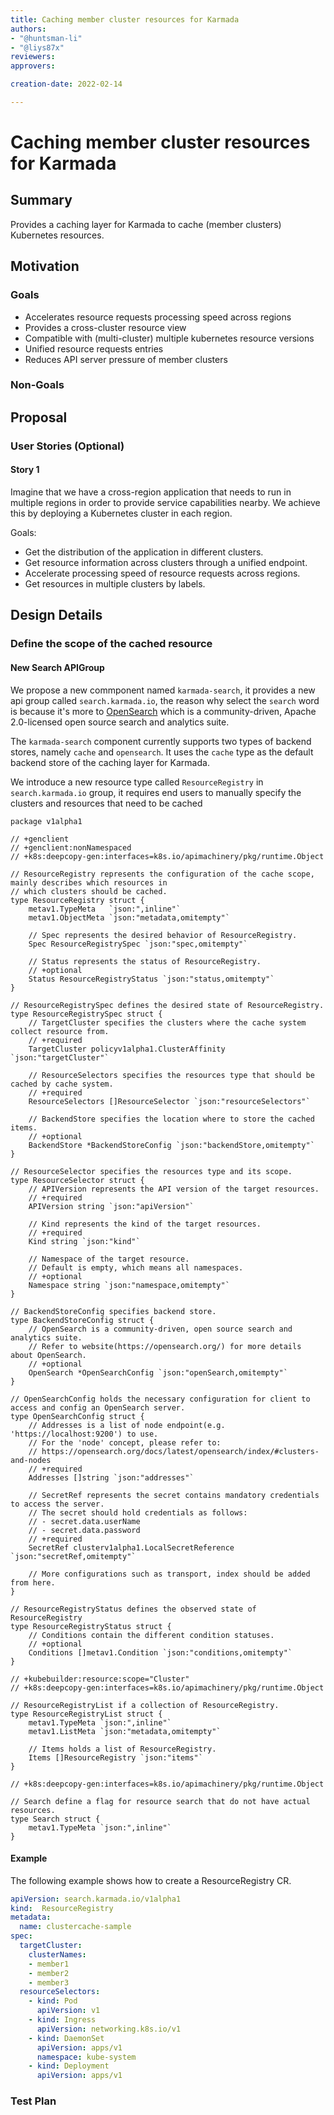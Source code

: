 ```yaml
---
title: Caching member cluster resources for Karmada
authors:
- "@huntsman-li"
- "@liys87x"
reviewers:
approvers:

creation-date: 2022-02-14

---
```


# Caching member cluster resources for Karmada

## Summary

Provides a caching layer for Karmada to cache (member clusters) Kubernetes resources.

## Motivation

### Goals

- Accelerates resource requests processing speed across regions
- Provides a cross-cluster resource view
- Compatible with (multi-cluster) multiple kubernetes resource versions
- Unified resource requests entries
- Reduces API server pressure of member clusters

### Non-Goals

## Proposal

### User Stories (Optional)

#### Story 1

Imagine that we have a cross-region application that needs to run in multiple regions in order to provide service capabilities nearby. We achieve this by deploying a Kubernetes cluster in each region.

Goals:

- Get the distribution of the application in different clusters.
- Get resource information across clusters through a unified endpoint.
- Accelerate processing speed of resource requests across regions.
- Get resources in multiple clusters by labels.

## Design Details

### Define the scope of the cached resource

#### New Search APIGroup

We propose a new commponent named `karmada-search`, it provides a new api group called `search.karmada.io`, the reason why select the `search` word is because it's more to [OpenSearch](https://opensearch.org) which is a community-driven, Apache 2.0-licensed open source search and analytics suite.

The `karmada-search` component currently supports two types of backend stores, namely `cache` and `opensearch`. It uses the `cache` type as the default backend store of the caching layer for Karmada.

We introduce a new resource type called `ResourceRegistry` in `search.karmada.io` group, it requires end users to manually specify the clusters and resources that need to be cached


```golang
package v1alpha1

// +genclient
// +genclient:nonNamespaced
// +k8s:deepcopy-gen:interfaces=k8s.io/apimachinery/pkg/runtime.Object

// ResourceRegistry represents the configuration of the cache scope, mainly describes which resources in
// which clusters should be cached.
type ResourceRegistry struct {
	metav1.TypeMeta   `json:",inline"`
	metav1.ObjectMeta `json:"metadata,omitempty"`

	// Spec represents the desired behavior of ResourceRegistry.
	Spec ResourceRegistrySpec `json:"spec,omitempty"`

	// Status represents the status of ResourceRegistry.
	// +optional
	Status ResourceRegistryStatus `json:"status,omitempty"`
}

// ResourceRegistrySpec defines the desired state of ResourceRegistry.
type ResourceRegistrySpec struct {
	// TargetCluster specifies the clusters where the cache system collect resource from.
	// +required
	TargetCluster policyv1alpha1.ClusterAffinity `json:"targetCluster"`

	// ResourceSelectors specifies the resources type that should be cached by cache system.
	// +required
	ResourceSelectors []ResourceSelector `json:"resourceSelectors"`

	// BackendStore specifies the location where to store the cached items.
	// +optional
	BackendStore *BackendStoreConfig `json:"backendStore,omitempty"`
}

// ResourceSelector specifies the resources type and its scope.
type ResourceSelector struct {
	// APIVersion represents the API version of the target resources.
	// +required
	APIVersion string `json:"apiVersion"`

	// Kind represents the kind of the target resources.
	// +required
	Kind string `json:"kind"`

	// Namespace of the target resource.
	// Default is empty, which means all namespaces.
	// +optional
	Namespace string `json:"namespace,omitempty"`
}

// BackendStoreConfig specifies backend store.
type BackendStoreConfig struct {
	// OpenSearch is a community-driven, open source search and analytics suite.
	// Refer to website(https://opensearch.org/) for more details about OpenSearch.
	// +optional
	OpenSearch *OpenSearchConfig `json:"openSearch,omitempty"`
}

// OpenSearchConfig holds the necessary configuration for client to access and config an OpenSearch server.
type OpenSearchConfig struct {
	// Addresses is a list of node endpoint(e.g. 'https://localhost:9200') to use.
	// For the 'node' concept, please refer to:
	// https://opensearch.org/docs/latest/opensearch/index/#clusters-and-nodes
	// +required
	Addresses []string `json:"addresses"`

	// SecretRef represents the secret contains mandatory credentials to access the server.
	// The secret should hold credentials as follows:
	// - secret.data.userName
	// - secret.data.password
	// +required
	SecretRef clusterv1alpha1.LocalSecretReference `json:"secretRef,omitempty"`

	// More configurations such as transport, index should be added from here.
}

// ResourceRegistryStatus defines the observed state of ResourceRegistry
type ResourceRegistryStatus struct {
	// Conditions contain the different condition statuses.
	// +optional
	Conditions []metav1.Condition `json:"conditions,omitempty"`
}

// +kubebuilder:resource:scope="Cluster"
// +k8s:deepcopy-gen:interfaces=k8s.io/apimachinery/pkg/runtime.Object

// ResourceRegistryList if a collection of ResourceRegistry.
type ResourceRegistryList struct {
	metav1.TypeMeta `json:",inline"`
	metav1.ListMeta `json:"metadata,omitempty"`

	// Items holds a list of ResourceRegistry.
	Items []ResourceRegistry `json:"items"`
}

// +k8s:deepcopy-gen:interfaces=k8s.io/apimachinery/pkg/runtime.Object

// Search define a flag for resource search that do not have actual resources.
type Search struct {
	metav1.TypeMeta `json:",inline"`
}
```

#### Example

The following example shows how to create a ResourceRegistry CR.

```yaml
apiVersion: search.karmada.io/v1alpha1
kind:  ResourceRegistry
metadata:
  name: clustercache-sample
spec:
  targetCluster:
    clusterNames:
    - member1
    - member2
    - member3
  resourceSelectors:
    - kind: Pod
      apiVersion: v1
    - kind: Ingress
      apiVersion: networking.k8s.io/v1
    - kind: DaemonSet
      apiVersion: apps/v1
      namespace: kube-system
    - kind: Deployment
      apiVersion: apps/v1
```

### Test Plan
